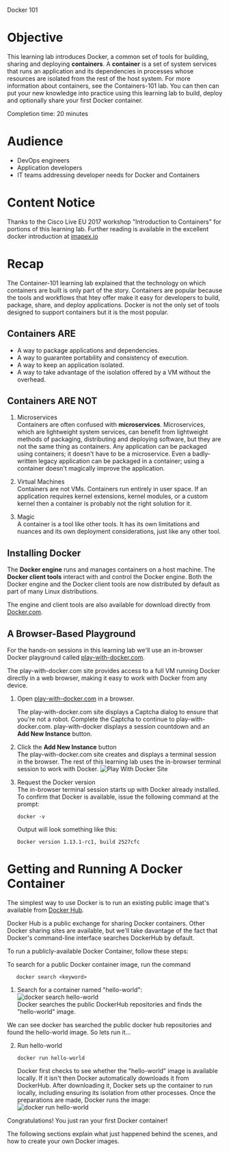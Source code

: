 Docker 101

# Objective

This learning lab introduces Docker, a common set of tools for
building, sharing and deploying __containers__. A __container__ is a
set of system services that runs an application and its dependencies
in processes whose resources are isolated from the rest of the host
system. For more information about containers, see the Containers-101
lab. You can then can put your new knowledge into practice using this
learning lab to build, deploy and optionally share your first Docker
container.

Completion time: 20 minutes

# Audience

* DevOps engineers
* Application developers
* IT teams addressing developer needs for Docker and Containers

# Content Notice

Thanks to the Cisco Live EU 2017 workshop "Introduction to Containers"
for portions of this learning lab. Further reading is available in the
excellent docker introduction at
[imapex.io](https://github.com/imapex-training/mod_adv_docker/blob/master/README.md)

# Recap

The Container-101 learning lab explained that the technology on which
containers are built is only part of the story. Containers are popular
because the tools and workflows that htey offer make it easy for
developers to build, package, share, and deploy applications. Docker
is not the only set of tools designed to support containers but it is
the most popular.

## Containers ARE
* A way to package applications and dependencies.
* A way to guarantee portability and consistency of execution.
* A way to keep an application isolated.
* A way to take advantage of the isolation offered by a VM without the overhead.

## Containers ARE NOT

1. Microservices  
Containers are often confused with
__microservices__. Microservices, which are lightweight system
services, can benefit from lightweight methods of packaging,
distributing and deploying software, but they are not the same
thing as containers. Any application can be packaged using
containers; it doesn't have to be a microservice. Even a
badly-written legacy application can be packaged in a container;
using a container doesn't magically improve the application.

2. Virtual Machines  
Containers are not VMs. Containers run entirely in user space. If
an application requires kernel extensions, kernel modules, or a
custom kernel then a container is probably not the right solution
for it.

3. Magic  
A container is a tool like other tools. It has its own limitations
and nuances and its own deployment considerations, just like any
other tool.

## Installing Docker

The __Docker engine__ runs and manages containers on a host
machine. The __Docker client tools__ interact with and control the
Docker engine. Both the Docker engine and the Docker client tools are
now distributed by default as part of many Linux distributions.

The engine and client tools are also available for download directly
from [Docker.com](http://www.docker.com).

## A Browser-Based Playground

For the hands-on sessions in this learning lab we'll use an in-browser
Docker playground called
[play-with-docker.com](http://labs.play-with-docker.com/).

The play-with-docker.com site provides access to a full VM running
Docker directly in a web browser, making it easy to work with Docker
from any device.

1. Open [play-with-docker.com](http://labs.play-with-docker.com/) in a
   browser.  

   The play-with-docker.com site displays a Captcha dialog to ensure
   that you're not a robot. Complete the Captcha to continue to
   play-with-docker.com. play-with-docker displays a session countdown
   and an __Add New Instance__ button.

2. Click the __Add New Instance__ button  
   The play-with-docker.com site creates and displays a terminal
   session in the browser. The rest of this learning lab uses the
   in-browser terminal session to work with Docker.  ![Play With
   Docker Site](assets/images/playwithdocker1.png)

3. Request the Docker version  
   The in-browser terminal session starts up with Docker already
   installed. To confirm that Docker is available, issue the following
   command at the prompt:  
   ```
   docker -v
   ```    
   Output will look something like this:  
   ```
   Docker version 1.13.1-rc1, build 2527cfc
   ```

# Getting and Running A Docker Container

The simplest way to use Docker is to run an existing public image
that's available from [Docker Hub](https://hub.docker.com/).

Docker Hub is a public exchange for sharing Docker containers. Other
Docker sharing sites are available, but we'll take davantage of the
fact that Docker's command-line interface searches DockerHub by
default.

To run a publicly-available Docker Container, follow these steps:

To search for a public Docker container image, run the command  

```
   docker search <keyword>
```

1. Search for a container named "hello-world":  
![docker search
 hello-world](assets/images/dockersearch.png)  
   Docker searches the public DockerHub repositories and finds the
   "hello-world" image.

We can see docker has searched the public docker hub repositories and
found the hello-world image. So lets run it...

2. Run hello-world  
   ```
   docker run hello-world
   ```  
   Docker first checks to see whether the "hello-world" image is
   available locally. If it isn't then Docker automatically downloads
   it from DockerHub. After downloading it, Docker sets up the
   container to run locally, including ensuring its isolation from
   other processes. Once the preparations are made, Docker runs the
   image: ![docker run
   hello-world](assets/images/dockerrun1.png)

Congratulations! You just ran your first Docker container!

The following sections explain what just happened behind the scenes,
and how to create your own Docker images.

